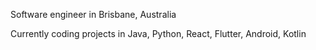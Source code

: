 Software engineer in Brisbane, Australia

Currently coding projects in Java, Python, React, Flutter, Android, Kotlin

<!---
isaaclim95/isaaclim95 is a ✨ special ✨ repository because its `README.md` (this file) appears on your GitHub profile.
You can click the Preview link to take a look at your changes.
--->
